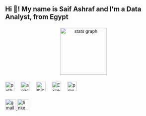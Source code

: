 <h2 align="left">Hi 👋! My name is Saif Ashraf and I'm a Data Analyst, from Egypt</h2>

###

<div align="center">
  <img src="https://github-readme-stats.vercel.app/api?username=saif131&hide_title=false&hide_rank=false&show_icons=true&include_all_commits=true&count_private=true&disable_animations=false&theme=dracula&locale=en&hide_border=false" height="150" alt="stats graph"  />
</div>

###

<div align="left">
  <img src="https://cdn.jsdelivr.net/gh/devicons/devicon/icons/python/python-original.svg" height="30" alt="python logo"  />
  <img width="12" />
  <img src="https://cdn.jsdelivr.net/gh/devicons/devicon/icons/anaconda/anaconda-original.svg" height="30" alt="anaconda logo"  />
  <img width="12" />
  <img src="https://cdn.jsdelivr.net/gh/devicons/devicon/icons/microsoftsqlserver/microsoftsqlserver-plain.svg" height="30" alt="microsoftsqlserver logo"  />
  <img width="12" />
  <img src="https://upload.wikimedia.org/wikipedia/commons/8/86/Microsoft_Excel_2013-2019_logo.svg" height="30" alt="Excel logo" />
  <img width="12" />
  <img src="https://www.vectorlogo.zone/logos/microsoft_powerbi/microsoft_powerbi-icon.svg" height="30" alt="power bi logo"  />
</div>

###

<div align="left">
  <a href="saif.eldin.ashraf2@gmail.com" target="_blank">
    <img src="https://img.shields.io/static/v1?message=Gmail&logo=gmail&label=&color=D14836&logoColor=white&labelColor=&style=for-the-badge" height="35" alt="gmail logo"  />
  </a>
  <a href="www.linkedin.com/in/saif-ashraf-2743381a7" target="_blank">
    <img src="https://img.shields.io/static/v1?message=LinkedIn&logo=linkedin&label=&color=0077B5&logoColor=white&labelColor=&style=for-the-badge" height="35" alt="linkedin logo"  />
  </a>
</div>

###
